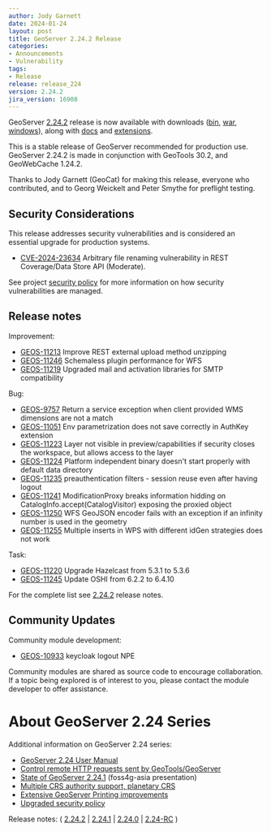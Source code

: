 ```yaml
---
author: Jody Garnett
date: 2024-01-24
layout: post
title: GeoServer 2.24.2 Release
categories:
- Announcements
- Vulnerability
tags:
- Release
release: release_224
version: 2.24.2
jira_version: 16908
--- 
```


GeoServer [2.24.2](/release/2.24.2/) release is now available
with downloads
([bin](https://sourceforge.net/projects/geoserver/files/GeoServer/2.24.2/geoserver-2.24.2-bin.zip/download),
[war](https://sourceforge.net/projects/geoserver/files/GeoServer/2.24.2/geoserver-2.24.2-war.zip/download),
[windows](https://sourceforge.net/projects/geoserver/files/GeoServer/2.24.2/GeoServer-2.24.2-winsetup.exe/download)), along with 
[docs](https://sourceforge.net/projects/geoserver/files/GeoServer/2.24.2/geoserver-2.24.2-htmldoc.zip/download) and
[extensions](https://sourceforge.net/projects/geoserver/files/GeoServer/2.24.2/extensions/).

This is a stable release of GeoServer recommended for production use.
GeoServer 2.24.2 is made in conjunction with GeoTools 30.2, and GeoWebCache 1.24.2.

Thanks to Jody Garnett (GeoCat) for making this release, everyone who contributed, and to Georg Weickelt and Peter Smythe for preflight testing.

## Security Considerations

This release addresses security vulnerabilities and is considered an essential upgrade for production systems.

- [CVE-2024-23634](https://github.com/geoserver/geoserver/security/advisories/GHSA-75m5-hh4r-q9gx) Arbitrary file renaming vulnerability in REST Coverage/Data Store API (Moderate).

See project [security policy](https://github.com/geoserver/geoserver/blob/main/SECURITY.md) for more information on how security vulnerabilities are managed.


## Release notes

Improvement:

* [GEOS-11213](https://osgeo-org.atlassian.net/browse/GEOS-11213) Improve REST external upload method unzipping
* [GEOS-11246](https://osgeo-org.atlassian.net/browse/GEOS-11246) Schemaless plugin performance for WFS
* [GEOS-11219](https://osgeo-org.atlassian.net/browse/GEOS-11219) Upgraded mail and activation libraries for SMTP compatibility

Bug:

* [GEOS-9757](https://osgeo-org.atlassian.net/browse/GEOS-9757) Return a service exception when client provided WMS dimensions are not a match
* [GEOS-11051](https://osgeo-org.atlassian.net/browse/GEOS-11051) Env parametrization does not save correctly in AuthKey extension
* [GEOS-11223](https://osgeo-org.atlassian.net/browse/GEOS-11223) Layer not visible in preview/capabilities if security closes the workspace, but allows access to the layer
* [GEOS-11224](https://osgeo-org.atlassian.net/browse/GEOS-11224) Platform independent binary doesn't start properly with default data directory
* [GEOS-11235](https://osgeo-org.atlassian.net/browse/GEOS-11235) preauthentication filters - session reuse even after having logout
* [GEOS-11241](https://osgeo-org.atlassian.net/browse/GEOS-11241) ModificationProxy breaks information hidding on CatalogInfo.accept(CatalogVisitor) exposing the proxied object
* [GEOS-11250](https://osgeo-org.atlassian.net/browse/GEOS-11250) WFS GeoJSON encoder fails with an exception if an infinity number is used in the geometry
* [GEOS-11255](https://osgeo-org.atlassian.net/browse/GEOS-11255) Multiple inserts in WPS with different idGen strategies does not work

Task:

* [GEOS-11220](https://osgeo-org.atlassian.net/browse/GEOS-11220) Upgrade Hazelcast from 5.3.1 to 5.3.6
* [GEOS-11245](https://osgeo-org.atlassian.net/browse/GEOS-11245) Update OSHI from 6.2.2 to 6.4.10

For the complete list see [2.24.2](https://github.com/geoserver/geoserver/releases/tag/2.24.2) release notes. 

## Community Updates

Community module development:

* [GEOS-10933](https://osgeo-org.atlassian.net/browse/GEOS-10933) keycloak logout NPE

Community modules are shared as source code to encourage collaboration. If a topic being explored is of interest to you, please contact the module developer to offer assistance. 

# About GeoServer 2.24 Series

Additional information on GeoServer 2.24 series:

* [GeoServer 2.24 User Manual](https://docs.geoserver.org/2.24.x/en/user/)
* [Control remote HTTP requests sent by GeoTools/GeoServer](https://github.com/geoserver/geoserver/wiki/GSIP-218)
* [State of GeoServer 2.24.1](https://docs.google.com/presentation/d/1X7iU1fd47frfh1EsN_CdUll0qtMMgPXkkMjaTbejj3g/edit?usp=sharing) (foss4g-asia presentation)
* [Multiple CRS authority support, planetary CRS](https://github.com/geoserver/geoserver/wiki/GSIP-219)
* [Extensive GeoServer Printing improvements](https://docs.geoserver.org/stable/en/user/extensions/printing/configuration.html)
* [Upgraded security policy](https://github.com/geoserver/geoserver/wiki/GSIP-220)

Release notes:
( [2.24.2](https://github.com/geoserver/geoserver/releases/tag/2.24.2)
| [2.24.1](https://github.com/geoserver/geoserver/releases/tag/2.24.1)
| [2.24.0](https://github.com/geoserver/geoserver/releases/tag/2.24.0)
| [2.24-RC](https://github.com/geoserver/geoserver/releases/tag/2.24-RC)
) 

